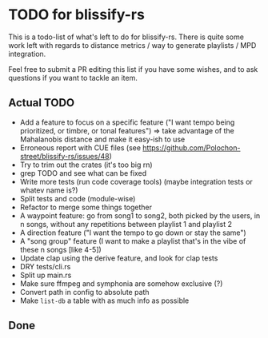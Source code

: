 # TODO for blissify-rs

This is a todo-list of what's left to do for blissify-rs.
There is quite some work left with regards to distance metrics / way to generate
playlists / MPD integration.

Feel free to submit a PR editing this list if you have some wishes, and to
ask questions if you want to tackle an item.

## Actual TODO

- Add a feature to focus on a specific feature ("I want tempo being prioritized, or timbre, or tonal features")
  => take advantage of the Mahalanobis distance and make it easy-ish to use
- Erroneous report with CUE files (see https://github.com/Polochon-street/blissify-rs/issues/48)
- Try to trim out the crates (it's too big rn)
- grep TODO and see what can be fixed
- Write more tests (run code coverage tools) (maybe integration tests or whatev name is?)
- Split tests and code (module-wise)
- Refactor to merge some things together
- A waypoint feature: go from song1 to song2, both picked by the users, in n songs, without any repetitions between playlist 1 and playlist 2
- A direction feature ("I want the tempo to go down or stay the same")
- A "song group" feature (I want to make a playlist that's in the vibe of these n songs [like 4-5])
- Update clap using the derive feature, and look for clap tests
- DRY tests/cli.rs
- Split up main.rs
- Make sure ffmpeg and symphonia are somehow exclusive (?)
- Convert path in config to absolute path
- Make `list-db` a table with as much info as possible

## Done
